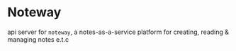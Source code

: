 # Noteway

api server for `noteway`, a notes-as-a-service platform for creating, reading & managing notes e.t.c
